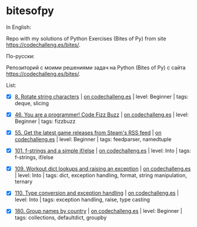 # bitesofpy

In English:

Repo with my solutions of Python Exercises (Bites of Py) from site https://codechalleng.es/bites/.

По-русски:

Репозиторий с моими решениями задач на Python (Bites of Py) с сайта https://codechalleng.es/bites/.

List:

- [x] [8. Rotate string characters](/8) | [on codechalleng.es](https://codechalleng.es/bites/8) | level: Beginner | tags: deque, slicing

- [x] [46. You are a programmer! Code Fizz Buzz](/46) | [on codechalleng.es](https://codechalleng.es/bites/46) | level: Beginner | tags: fizzbuzz

- [x] [55. Get the latest game releases from Steam's RSS feed](/55) | [on codechalleng.es](https://codechalleng.es/bites/55) | level: Beginner | tags: feedparser, namedtuple

- [x] [101. f-strings and a simple if/else](/101) | [on codechalleng.es](https://codechalleng.es/bites/101) | level: Into | tags: f-strings, if/else

- [x] [109. Workout dict lookups and raising an exception](/109) | [on codechalleng.es](https://codechalleng.es/bites/109) | level: Into | tags: dict, exception handling, format, string manipulation, ternary

- [x] [110. Type conversion and exception handling](/110) | [on codechalleng.es](https://codechalleng.es/bites/110) | level: Into | tags: exception handling, raise, type casting

- [x] [180. Group names by country](/180) | [on codechalleng.es](https://codechalleng.es/bites/180) | level: Beginner | tags: collections, defaultdict, groupby
